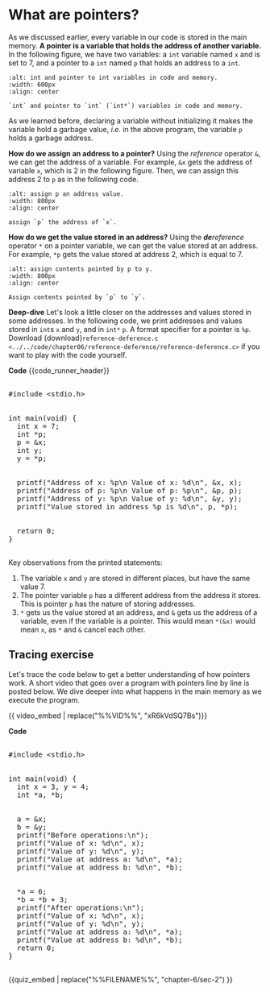 # What are pointers?

As we discussed earlier, every variable in our code is stored in the main memory. **A pointer is a variable that holds the address of another variable.** In the following figure, we have two variables: a `int` variable named `x` and is set to $7$, and a pointer to a `int` named `p` that holds an address to a `int`.

```{figure} ./images/pointer-in-memory.png
:alt: int and pointer to int variables in code and memory.
:width: 600px
:align: center

`int` and pointer to `int` (`int*`) variables in code and memory.
```

As we learned before, declaring a variable without initializing it makes the variable hold a garbage value, *i.e.* in the above program, the variable `p` holds a garbage address. 

**How do we assign an address to a pointer?** Using the _reference_ operator `&`, we can get the address of a variable. For example, `&x` gets the address of variable `x`, which is $2$ in the following figure. Then, we can assign this address $2$ to `p` as in the following code.

```{figure} ./images/p-assigned-address.png
:alt: assign p an address value.
:width: 800px
:align: center

assign `p` the address of `x`.
```

**How do we get the value stored in an address?** Using the _**de**reference_ operator `*` on a pointer variable, we can get the value stored at an address. For example, `*p` gets the value stored at address $2$, which is equal to $7$.

```{figure} ./images/dereference-p.png
:alt: assign contents pointed by p to y.
:width: 800px
:align: center

Assign contents pointed by `p` to `y`.
```

**Deep-dive** Let's look a little closer on the addresses and values stored in some addresses. In the following code, we print addresses and values stored in `int`s `x` and `y`, and in `int*` `p`. A format specifier for a pointer is `%p`. Download {download}`reference-deference.c <../../code/chapter06/reference-deference/reference-deference.c>` if you want to play with the code yourself.

**Code**
{{code_runner_header}}
<pre class="code-runner-wrapper">
<code-runner language="c" output="Address of x: 0x30e2af178
 Value of x: 7
Address of p: 0x30e2af170
 Value of p: 0x30e2af178
Address of y: 0x30e2af16c
 Value of y: 7
Value stored in address 0x30e2af178 is 7">
&#35;include &lt;stdio.h&gt;
<br>
int main(void) {
  int x = 7;
  int *p;
  p = &x;
  int y;
  y = *p;
<br>
  printf("Address of x: %p\n Value of x: %d\n", &x, x);
  printf("Address of p: %p\n Value of p: %p\n", &p, p);
  printf("Address of y: %p\n Value of y: %d\n", &y, y);
  printf("Value stored in address %p is %d\n", p, *p);
<br>
  return 0;
}
</code-runner>
</pre>

Key observations from the printed statements:

1. The variable `x` and `y` are stored in different places, but have the same value $7$.
2. The pointer variable `p` has a different address from the address it stores. This is pointer `p` has the nature of storing addresses.
3. `*` gets us the value stored at an address, and `&` gets us the address of a variable, even if the variable is a pointer. This would mean `*(&x)` would mean `x`, as `*` and `&` cancel each other. 

## Tracing exercise

Let's trace the code below to get a better understanding of how pointers work. A short video that goes over a program with pointers line by line is posted below. We dive deeper into what happens in the main memory as we execute the program. 

{{ video_embed | replace("%%VID%%", "xR6kVdSQ7Bs")}}

**Code**
<pre class="code-runner-wrapper">
<code-runner language="c" output="Before operations:
Value of x: 3
Value of y: 4
Value at address a: 3
Value at address b: 4
After operations:
Value of x: 6
Value of y: 7
Value at address a: 6
Value at address b: 7">
&#35;include &lt;stdio.h&gt;
<br>
int main(void) {
  int x = 3, y = 4;
  int *a, *b;
<br>
  a = &x;
  b = &y;
  printf("Before operations:\n");
  printf("Value of x: %d\n", x);
  printf("Value of y: %d\n", y);
  printf("Value at address a: %d\n", *a);
  printf("Value at address b: %d\n", *b);
<br>
  *a = 6;
  *b = *b + 3;
  printf("After operations:\n");
  printf("Value of x: %d\n", x);
  printf("Value of y: %d\n", y);
  printf("Value at address a: %d\n", *a);
  printf("Value at address b: %d\n", *b);
  return 0;
}
</code-runner>
</pre>

{{quiz_embed | replace("%%FILENAME%%", "chapter-6/sec-2") }}